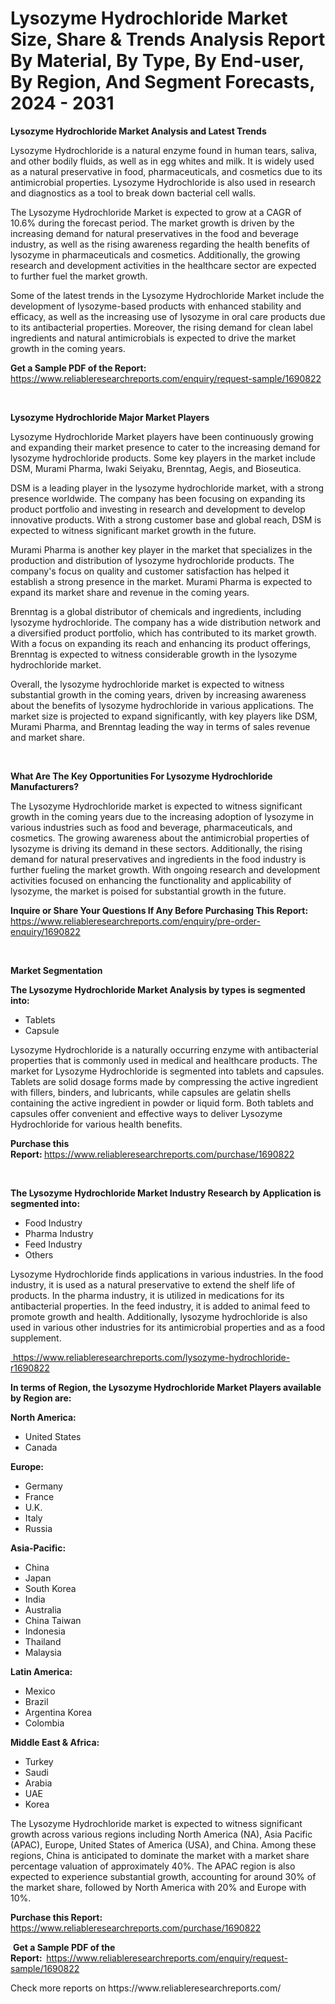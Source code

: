<p><h1>Lysozyme Hydrochloride Market Size, Share & Trends Analysis Report By Material, By Type, By End-user, By Region, And Segment Forecasts, 2024 - 2031</h1></p><p><strong>Lysozyme Hydrochloride Market Analysis and Latest Trends</strong></p>
<p><p>Lysozyme Hydrochloride is a natural enzyme found in human tears, saliva, and other bodily fluids, as well as in egg whites and milk. It is widely used as a natural preservative in food, pharmaceuticals, and cosmetics due to its antimicrobial properties. Lysozyme Hydrochloride is also used in research and diagnostics as a tool to break down bacterial cell walls.</p><p>The Lysozyme Hydrochloride Market is expected to grow at a CAGR of 10.6% during the forecast period. The market growth is driven by the increasing demand for natural preservatives in the food and beverage industry, as well as the rising awareness regarding the health benefits of lysozyme in pharmaceuticals and cosmetics. Additionally, the growing research and development activities in the healthcare sector are expected to further fuel the market growth.</p><p>Some of the latest trends in the Lysozyme Hydrochloride Market include the development of lysozyme-based products with enhanced stability and efficacy, as well as the increasing use of lysozyme in oral care products due to its antibacterial properties. Moreover, the rising demand for clean label ingredients and natural antimicrobials is expected to drive the market growth in the coming years.</p></p>
<p><strong>Get a Sample PDF of the Report:&nbsp;</strong> <a href="https://www.reliableresearchreports.com/enquiry/request-sample/1690822">https://www.reliableresearchreports.com/enquiry/request-sample/1690822</a></p>
<p>&nbsp;</p>
<p><strong>Lysozyme Hydrochloride Major Market Players</strong></p>
<p><p>Lysozyme Hydrochloride Market players have been continuously growing and expanding their market presence to cater to the increasing demand for lysozyme hydrochloride products. Some key players in the market include DSM, Murami Pharma, Iwaki Seiyaku, Brenntag, Aegis, and Bioseutica.</p><p>DSM is a leading player in the lysozyme hydrochloride market, with a strong presence worldwide. The company has been focusing on expanding its product portfolio and investing in research and development to develop innovative products. With a strong customer base and global reach, DSM is expected to witness significant market growth in the future.</p><p>Murami Pharma is another key player in the market that specializes in the production and distribution of lysozyme hydrochloride products. The company's focus on quality and customer satisfaction has helped it establish a strong presence in the market. Murami Pharma is expected to expand its market share and revenue in the coming years.</p><p>Brenntag is a global distributor of chemicals and ingredients, including lysozyme hydrochloride. The company has a wide distribution network and a diversified product portfolio, which has contributed to its market growth. With a focus on expanding its reach and enhancing its product offerings, Brenntag is expected to witness considerable growth in the lysozyme hydrochloride market.</p><p>Overall, the lysozyme hydrochloride market is expected to witness substantial growth in the coming years, driven by increasing awareness about the benefits of lysozyme hydrochloride in various applications. The market size is projected to expand significantly, with key players like DSM, Murami Pharma, and Brenntag leading the way in terms of sales revenue and market share.</p></p>
<p>&nbsp;</p>
<p><strong>What Are The Key Opportunities For Lysozyme Hydrochloride Manufacturers?</strong></p>
<p><p>The Lysozyme Hydrochloride market is expected to witness significant growth in the coming years due to the increasing adoption of lysozyme in various industries such as food and beverage, pharmaceuticals, and cosmetics. The growing awareness about the antimicrobial properties of lysozyme is driving its demand in these sectors. Additionally, the rising demand for natural preservatives and ingredients in the food industry is further fueling the market growth. With ongoing research and development activities focused on enhancing the functionality and applicability of lysozyme, the market is poised for substantial growth in the future.</p></p>
<p><strong>Inquire or Share Your Questions If Any Before Purchasing This Report:</strong> <a href="https://www.reliableresearchreports.com/enquiry/pre-order-enquiry/1690822">https://www.reliableresearchreports.com/enquiry/pre-order-enquiry/1690822</a></p>
<p>&nbsp;</p>
<p><strong>Market Segmentation</strong></p>
<p><strong>The Lysozyme Hydrochloride Market Analysis by types is segmented into:</strong></p>
<p><ul><li>Tablets</li><li>Capsule</li></ul></p>
<p><p>Lysozyme Hydrochloride is a naturally occurring enzyme with antibacterial properties that is commonly used in medical and healthcare products. The market for Lysozyme Hydrochloride is segmented into tablets and capsules. Tablets are solid dosage forms made by compressing the active ingredient with fillers, binders, and lubricants, while capsules are gelatin shells containing the active ingredient in powder or liquid form. Both tablets and capsules offer convenient and effective ways to deliver Lysozyme Hydrochloride for various health benefits.</p></p>
<p><strong>Purchase this Report:&nbsp;</strong><a href="https://www.reliableresearchreports.com/purchase/1690822">https://www.reliableresearchreports.com/purchase/1690822</a></p>
<p>&nbsp;</p>
<p><strong>The Lysozyme Hydrochloride Market Industry Research by Application is segmented into:</strong></p>
<p><ul><li>Food Industry</li><li>Pharma Industry</li><li>Feed Industry</li><li>Others</li></ul></p>
<p><p>Lysozyme Hydrochloride finds applications in various industries. In the food industry, it is used as a natural preservative to extend the shelf life of products. In the pharma industry, it is utilized in medications for its antibacterial properties. In the feed industry, it is added to animal feed to promote growth and health. Additionally, lysozyme hydrochloride is also used in various other industries for its antimicrobial properties and as a food supplement.</p></p>
<p><a href="https://www.reliableresearchreports.com/lysozyme-hydrochloride-r1690822">&nbsp;https://www.reliableresearchreports.com/lysozyme-hydrochloride-r1690822</a></p>
<p><strong>In terms of Region, the Lysozyme Hydrochloride Market Players available by Region are:</strong></p>
<p>
    <p> <strong> North America: </strong>
        <ul>
            <li>United States</li>
            <li>Canada</li>
        </ul>
        </p> 
    <p> <strong> Europe: </strong>
        <ul>
            <li>Germany</li>
            <li>France</li>
            <li>U.K.</li>
            <li>Italy</li>
            <li>Russia</li>
        </ul>
        </p> 
    <p> <strong> Asia-Pacific: </strong>
        <ul>
            <li>China</li>
            <li>Japan</li>
            <li>South Korea</li>
            <li>India</li>
            <li>Australia</li>
            <li>China Taiwan</li>
            <li>Indonesia</li>
            <li>Thailand</li>
            <li>Malaysia</li>
        </ul>
        </p> 
    <p> <strong> Latin America: </strong>
        <ul>
            <li>Mexico</li>
            <li>Brazil</li>
            <li>Argentina Korea</li>
            <li>Colombia</li>
        </ul>
        </p> 
    <p> <strong> Middle East & Africa: </strong>
        <ul>
            <li>Turkey</li>
            <li>Saudi</li>
            <li>Arabia</li>
            <li>UAE</li>
            <li>Korea</li>
        </ul>
    </p>
    </p>
<p><p>The Lysozyme Hydrochloride market is expected to witness significant growth across various regions including North America (NA), Asia Pacific (APAC), Europe, United States of America (USA), and China. Among these regions, China is anticipated to dominate the market with a market share percentage valuation of approximately 40%. The APAC region is also expected to experience substantial growth, accounting for around 30% of the market share, followed by North America with 20% and Europe with 10%.</p></p>
<p><strong>Purchase this Report: </strong><a href="https://www.reliableresearchreports.com/purchase/1690822">https://www.reliableresearchreports.com/purchase/1690822</a></p>
<p>&nbsp;<strong>Get a Sample PDF of the Report:&nbsp;&nbsp;</strong><a href="https://www.reliableresearchreports.com/enquiry/request-sample/1690822">https://www.reliableresearchreports.com/enquiry/request-sample/1690822</a></p>
<p><strong></strong></p>
<p>Check more reports on https://www.reliableresearchreports.com/</p>